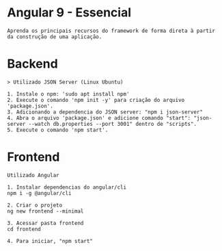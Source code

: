 # Angular 9 - Essencial
    Aprenda os principais recursos do framework de forma direta à partir da construção de uma aplicação.

# Backend
    > Utilizado JSON Server (Linux Ubuntu)

    1. Instale o npm: 'sudo apt install npm'
    2. Execute o comando 'npm init -y' para criação do arquivo 'package.json'.
    3. Adicionando a dependencia do JSON server: "npm i json-server"
    4. Abra o arquivo 'package.json' e adicione comando "start": "json-server --watch db.properties --port 3001" dentro de "scripts".
    5. Execute o comando 'npm start'.

# Frontend
    Utilizado Angular  
    
    1. Instalar dependencias do angular/cli
    npm i -g @angular/cli

    2. Criar o projeto
    ng new frontend --minimal

    3. Acessar pasta frontend
    cd frontend

    4. Para iniciar, "npm start"